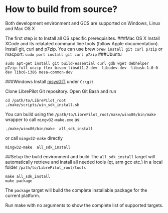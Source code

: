 How to build from source?
=========================

Both development environment and GCS are supported on Windows, Linux and Mac OS X

The first step is to Install all OS specific prerequisites.
###Mac OS X
Install XCode and its relatated command line tools (follow Apple documentation).
Install git, curl and p7zip. You can use brew `brew install git curl p7zip` or macport: `sudo port install git curl p7zip`
###Ubuntu

    sudo apt-get install git build-essential curl gdb wget debhelper p7zip-full unzip flex bison libsdl1.2-dev  libudev-dev  libusb-1.0-0-dev libc6-i386 mesa-common-dev


###Windows
Install [msysGIT](https://msysgit.github.io/) under `C:\git`

Clone LibrePilot Git repository.
Open Git Bash and run

    cd /path/to/LibrePilot_root
    ./make/scripts/win_sdk_install.sh

You can build using the `/path/to/LibrePilot_root/make/winx86/bin/make` wrapper to call `mingw32-make.exe` as:

    ./make/winx86/bin/make  all_sdk_install
or call `mingw32-make` directly

    mingw32-make  all_sdk_install

##Setup the build environment and build
The `all_sdk_install` target will automatically retrieve and install all needed tools (qt, arm gcc etc.) in a local folder `/path/to/LibrePilot_root/tools`


    make all_sdk_install
    make package

The `package` target will build the complete installable package for the current platform.

Run make with no arguments to show the complete list of supported targets.
